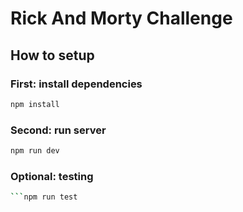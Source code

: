 # Rick And Morty Challenge

## How to setup

### First: install dependencies 

```bash
npm install
```

### Second: run server 

```bash
npm run dev
```

### Optional: testing 

```bash
```npm run test

